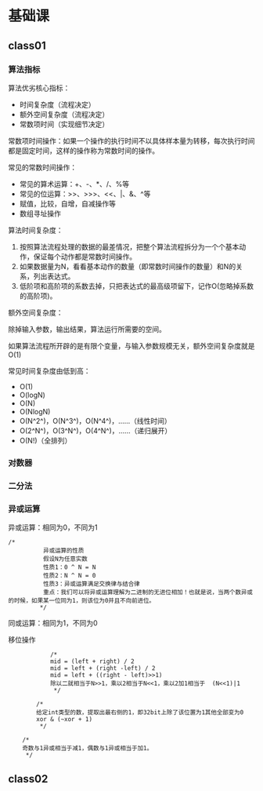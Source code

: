 # 基础课

## class01

### 算法指标

算法优劣核心指标：

- 时间复杂度（流程决定）
- 额外空间复杂度（流程决定）
- 常数项时间（实现细节决定）



常数项时间操作：如果一个操作的执行时间不以具体样本量为转移，每次执行时间都是固定时间，这样的操作称为常数时间的操作。

常见的常数时间操作：

- 常见的算术运算：+、-、*、/、%等
- 常见的位运算：>>、>>>、<<、|、&、^等
- 赋值，比较，自增，自减操作等
- 数组寻址操作



算法时间复杂度：

1. 按照算法流程处理的数据的最差情况，把整个算法流程拆分为一个个基本动作，保证每个动作都是常数时间操作。
2. 如果数据量为N，看看基本动作的数量（即常数时间操作的数量）和N的关系，列出表达式。
3. 低阶项和高阶项的系数去掉，只把表达式的最高级项留下，记作O(忽略掉系数的高阶项)。



额外空间复杂度：

除掉输入参数，输出结果，算法运行所需要的空间。

如果算法流程所开辟的是有限个变量，与输入参数规模无关，额外空间复杂度就是O(1)



常见时间复杂度由低到高：

- O(1)
- O(logN)
- O(N)
- O(NlogN)
- O(N^2^)，O(N^3^)，O(N^4^)，......（线性时间）
- O(2^N^)，O(3^N^)，O(4^N^)，......（递归展开）
- O(N!)（全排列）



### 对数器



### 二分法



### 异或运算

异或运算：相同为0，不同为1

```
/*
          异或运算的性质
          假设N为任意实数
          性质1：0 ^ N = N
          性质2：N ^ N = 0
          性质3：异或运算满足交换律与结合律
          重点：我们可以将异或运算理解为二进制的无进位相加！也就是说，当两个数异或的时候，如果某一位同为1，则该位为0并且不向前进位。
         */
```

同或运算：相同为1，不同为0



移位操作

```
            /*
            mid = (left + right) / 2
            mid = left + (right -left) / 2
            mid = left + ((right - left)>>1)
            除以二就相当于N>>1，乘以2相当于N<<1，乘以2加1相当于  (N<<1)|1
             */
```



```
        /*
        给定int类型的数，提取出最右侧的1，即32bit上除了该位置为1其他全部变为0
        xor & (~xor + 1)
         */
```



```
    /*
    奇数与1异或相当于减1，偶数与1异或相当于加1。
     */
```



## class02